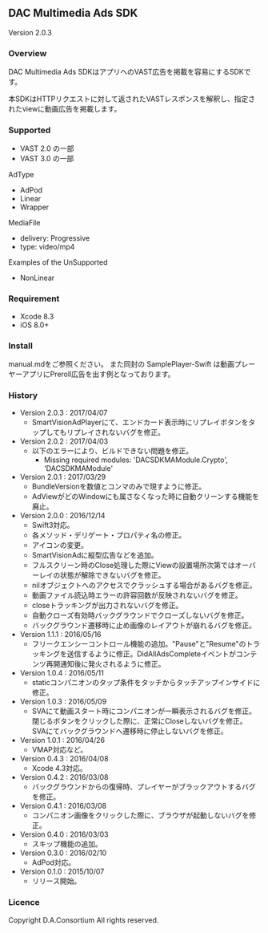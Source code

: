 ## DAC Multimedia Ads SDK

Version 2.0.3

### Overview

DAC Multimedia Ads SDKはアプリへのVAST広告を掲載を容易にするSDKです。

本SDKはHTTPリクエストに対して返されたVASTレスポンスを解釈し、指定されたviewに動画広告を掲載します。


### Supported

- VAST 2.0 の一部
- VAST 3.0 の一部

AdType
- AdPod
- Linear
- Wrapper

MediaFile
- delivery: Progressive
- type: video/mp4

Examples of the UnSupported
- NonLinear


### Requirement

- Xcode 8.3
- iOS 8.0+


### Install

manual.mdをご参照ください。
また同封の SamplePlayer-Swift は動画プレーヤーアプリにPreroll広告を出す例となっております。


### History
* Version 2.0.3 : 2017/04/07
    - SmartVisionAdPlayerにて、エンドカード表示時にリプレイボタンをタップしてもリプレイされないバグを修正。 
* Version 2.0.2 : 2017/04/03
    - 以下のエラーにより、ビルドできない問題を修正。  
        - Missing required modules: 'DACSDKMAModule.Crypto', 'DACSDKMAModule'
* Version 2.0.1 : 2017/03/29
    - BundleVersionを数値とコンマのみで現すように修正。
    - AdViewがどのWindowにも属さなくなった時に自動クリーンする機能を廃止。
* Version 2.0.0 : 2016/12/14
	- Swift3対応。
	- 各メソッド・デリゲート・プロパティ名の修正。
	- アイコンの変更。
	- SmartVisionAdに縦型広告などを追加。
	- フルスクリーン時のClose処理した際にViewの設置場所次第ではオーバーレイの状態が解除できないバグを修正。
	- nilオブジェクトへのアクセスでクラッシュする場合があるバグを修正。
	- 動画ファイル読込時エラーの許容回数が反映されないバグを修正。
	- closeトラッキングが出力されないバグを修正。
	- 自動クローズ有効時バックグラウンドでクローズしないバグを修正。
	- バックグラウンド遷移時に止め画像のレイアウトが崩れるバグを修正。
* Version 1.1.1 : 2016/05/16
	- フリークエンシーコントロール機能の追加。"Pause"と"Resume"のトラッキングを送信するように修正。DidAllAdsCompleteイベントがコンテンツ再開通知後に発火されるように修正。
* Version 1.0.4 : 2016/05/11
	- staticコンパニオンのタップ条件をタッチからタッチアップインサイドに修正。
* Version 1.0.3 : 2016/05/09
	- SVAにて動画スタート時にコンパニオンが一瞬表示されるバグを修正。閉じるボタンをクリックした際に、正常にCloseしないバグを修正。SVAにてバックグラウンドへ遷移時に停止しないバグを修正。
* Version 1.0.1 : 2016/04/26
	- VMAP対応など。
* Version 0.4.3 : 2016/04/08
	- Xcode 4.3対応。
* Version 0.4.2 : 2016/03/08
	- バックグラウンドからの復帰時、プレイヤーがブラックアウトするバグを修正。
* Version 0.4.1 : 2016/03/08
	- コンパニオン画像をクリックした際に、ブラウザが起動しないバグを修正。
* Version 0.4.0 : 2016/03/03
	- スキップ機能の追加。
* Version 0.3.0 : 2016/02/10
	- AdPod対応。
* Version 0.1.0 : 2015/10/07
	- リリース開始。

### Licence

Copyright D.A.Consortium All rights reserved.

